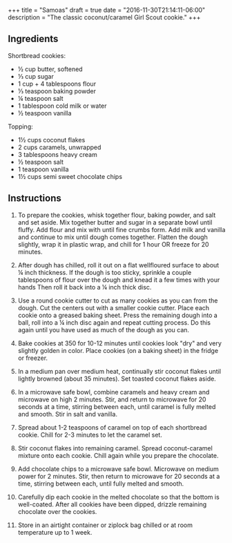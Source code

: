 +++
title = "Samoas"
draft = true
date = "2016-11-30T21:14:11-06:00"
description = "The classic coconut/caramel Girl Scout cookie."
+++

## Ingredients

Shortbread cookies:

* ½ cup butter, softened
* ⅓ cup sugar
* 1 cup + 4 tablespoons flour
* ⅓ teaspoon baking powder
* ¼ teaspoon salt
* 1 tablespoon cold milk or water
* ½ teaspoon vanilla

Topping:

* 1½ cups coconut flakes
* 2 cups caramels, unwrapped
* 3 tablespoons heavy cream
* ½ teaspoon salt
* 1 teaspoon vanilla
* 1½ cups semi sweet chocolate chips

## Instructions

1. To prepare the cookies, whisk together flour, baking powder, and salt and set aside.
Mix together butter and sugar in a separate bowl until fluffy.
Add flour and mix with until fine crumbs form.
Add milk and vanilla and continue to mix until dough comes together.
Flatten the dough slightly, wrap it in plastic wrap, and chill for 1 hour OR freeze for 20 minutes.

2. After dough has chilled, roll it out on a flat well­floured surface to about ¼ inch thickness.
If the dough is too sticky, sprinkle a couple tablespoons of flour over the dough and knead it a few times with your hands
Then roll it back into a ¼ inch thick disc.

3. Use a round cookie cutter to cut as many cookies as you can from the dough.
Cut the centers out with a smaller cookie cutter.
Place each cookie onto a greased baking sheet.
Press the remaining dough into a ball, roll into a ¼ inch disc again and repeat cutting process.
Do this again until you have used as much of the dough as you can.

4. Bake cookies at 350 for 10-12 minutes until cookies look "dry" and very slightly golden in color.
Place cookies (on a baking sheet) in the fridge or freezer.

5. In a medium pan over medium heat, continually stir coconut flakes until lightly browned (about 3­5 minutes).
Set toasted coconut flakes aside.

6. In a microwave safe bowl, combine caramels and heavy cream and microwave on high 2 minutes.
Stir, and return to microwave for 20 seconds at a time, stirring between each, until caramel is fully melted and smooth.
Stir in salt and vanilla.

7. Spread about 1-2 teaspoons of caramel on top of each shortbread cookie.
Chill for 2-3 minutes to let the caramel set.

8. Stir coconut flakes into remaining caramel. Spread coconut-caramel mixture onto each cookie. Chill again
while you prepare the chocolate.

9. Add chocolate chips to a microwave safe bowl.
Microwave on medium power for 2 minutes.
Stir, then return to microwave for 20 seconds at a time, stirring between each, until fully melted and smooth.

10. Carefully dip each cookie in the melted chocolate so that the bottom is well-coated.
After all cookies have been dipped, drizzle remaining chocolate over the cookies.

11. Store in an airtight container or ziplock bag chilled or at room temperature up to 1 week.